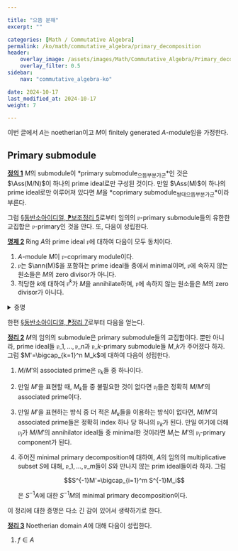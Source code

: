 ```yaml
---

title: "으뜸 분해"
excerpt: ""

categories: [Math / Commutative Algebra]
permalink: /ko/math/commutative_algebra/primary_decomposition
header:
    overlay_image: /assets/images/Math/Commutative_Algebra/Primary_decomposition.png
    overlay_filter: 0.5
sidebar: 
    nav: "commutative_algebra-ko"

date: 2024-10-17
last_modified_at: 2024-10-17
weight: 7

---
```


이번 글에서 $A$는 noetherian이고 $M$이 finitely generated $A$-module임을 가정한다. 

## Primary submodule

<div class="definition" markdown="1">

<ins id="def1">**정의 1**</ins> $M$의 submodule이 *primary submodule<sub>으뜸부분가군</sub>*인 것은 $\Ass(M/N)$이 하나의 prime ideal로만 구성된 것이다. 만일 $\Ass(M)$이 하나의 prime ideal로만 이루어져 있다면 $M$을 *coprimary submodule<sub>쌍대으뜸부분가군</sub>*이라 부른다. 

</div>

그럼 [§동반소아이디얼, ⁋보조정리 5](/ko/math/commutative_algebra/associated_primes#lem3)로부터 임의의 $\mathfrak{p}$-primary submodule들의 유한한 교집합은 $\mathfrak{p}$-primary인 것을 안다. 또, 다음이 성립한다.

<div class="proposition" markdown="1">

<ins id="prop2">**명제 2**</ins> Ring $A$와 prime ideal $\mathfrak{p}$에 대하여 다음이 모두 동치이다.

1. $A$-module $M$이 $\mathfrak{p}$-coprimary module이다.
2. $\mathfrak{p}$는 $\ann(M)$을 포함하는 prime ideal들 중에서 minimal이며, $\mathfrak{p}$에 속하지 않는 원소들은 $M$의 zero divisor가 아니다.
3. 적당한 $k$에 대하여 $\mathfrak{p}^k$가 $M$을 annihilate하며, $\mathfrak{p}$에 속하지 않는 원소들은 $M$의 zero divisor가 아니다.

</div>
<details class="proof" markdown="1">
<summary>증명</summary>

우선 첫 번째 조건이 성립한다 하면, 정의에 의하여 $\mathfrak{p}$가 $M$의 유일한 associated prime ideal이다. 이제 [§동반소아이디얼, ⁋정리 7](/ko/math/commutative_algebra/associated_primes#thm7)의 1번 조건에 의하여 $\mathfrak{p}$는 반드시 $\ann(M)$을 포함하는 prime ideal 중 minimal한 것이어야 하며, 2번 조건에 의하여 $\mathfrak{p}$ 바깥에 있는 원소들은 $M$의 zero divisor가 아니다.

이제 두 번째 조건이 성립한다 가정하자. 그럼 $A\setminus \mathfrak{p}$의 원소들은 $M$의 zero divisor가 아니므로, localization $M_\mathfrak{p}$를 생각할 수 있고 

</details>

한편 [§동반소아이디얼, ⁋정리 7](/ko/math/commutative_algebra/associated_primes#thm7)로부터 다음을 얻는다. 

<div class="proposition" markdown="1">

<ins id="thm2">**정리 2**</ins> $M$의 임의의 submodule은 primary submodule들의 교집합이다. 뿐만 아니라, prime ideal들 $\mathfrak{p}\_1,\ldots, \mathfrak{p}\_n$과 $\mathfrak{p}\_k$-primary submodule들 $M\_k$가 주어졌다 하자. 그럼 $M'=\bigcap_{k=1}^n M_k$에 대하여 다음이 성립한다. 

1. $M/M'$의 associated prime은 $\mathfrak{p}_k$들 중 하나이다.
2. 만일 $M'$을 표현할 때, $M_k$들 중 불필요한 것이 없다면 $\mathfrak{p}_i$들은 정확히 $M/M'$의 associated prime이다.
3. 만일 $M'$을 표현하는 방식 중 더 적은 $M_k$들을 이용하는 방식이 없다면, $M/M'$의 associated prime들은 정확히 index 하나 당 하나의 $\mathfrak{p}_k$가 된다. 만일 여기에 더해 $\mathfrak{p}_i$가 $M/M'$의 annihilator ideal들 중 minimal한 것이라면 $M_i$는 $M'$의 $\mathfrak{p}_i$-primary component가 된다. 
4. 주어진 minimal primary decomposition에 대하여, $A$의 임의의 multiplicative subset $S$에 대해, $\mathfrak{p}\_1,\ldots, \mathfrak{p}\_m$들이 $S$와 만나지 않는 prim ideal들이라 하자. 그럼
    
    $$S^{-1}M'=\bigcap_{i=1}^m S^{-1}M_i$$

    은 $S^{-1}A$에 대한 $S^{-1}M$의 minimal primary decomposition이다.

</div>

이 정리에 대한 증명은 다소 긴 감이 있어서 생략하기로 한다. 

<div class="proposition" markdown="1">

<ins id="thm3">**정리 3**</ins> Noetherian domain $A$에 대해 다음이 성립한다.

1. $f\in A$

</div>